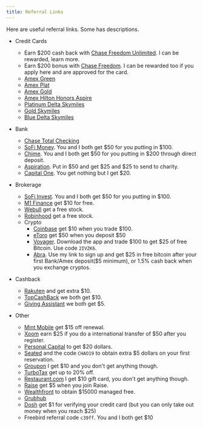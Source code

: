```yaml
---
title: Referral Links
---
```


Here are useful referral links. Some has descriptions.

- Credit Cards
  - Earn $200 cash back with [Chase Freedom Unlimited](https://www.referyourchasecard.com/18a/KYMZJAGYIE). I can be rewarded, learn more.
  - Earn $200 bonus with [Chase Freedom](https://www.referyourchasecard.com/2/5NX0SZF0H6). I can be rewarded too if you apply here and are approved for the card.
  - [Amex Green](https://mgmee.americanexpress.com/refer/us/en/card-details/personal/american-express-green-card/94D11F441CB09E1CEA625DE7A0B67A268DD14181370D95FDEDB9DE7E3F9750CBB41189A7E45A72FCEB1237BF649E3F32CD2923332B9F2E8BA4B983C13ED230399C163A4551F3266D953B086CAA076F5312BFAC31E7D8B79D0738E0CF1052D44D62611FF6D2C9D9D784E35DD1A72B27482741A5C277C8C2E6E83CF087C1FCEE41?CPID=201329&extlink=US-MGM-SPA_WEB_MYCA-copypaste-137-201329-CF7H:0001&GENCODE=349992747048979&CORID=C:H:A:O:X:P:q:S:n-1576437766542-206222731)
  - [Amex Plat](https://mgmee.americanexpress.com/refer/us/en/card-details/personal/platinum-charge-card/94D11F441CB09E1CEA625DE7A0B67A268DD14181370D95FDEDB9DE7E3F9750CBB41189A7E45A72FC3D217CF93AE9F4592741A5C277C8C2E662D33B39D26575FB5B4F7944DFBAA5C59241F8CA5FA42F40529A712B584D228E0738E0CF1052D44DEDF58ABBA2A47B699A48BCE8F4C1FF252741A5C277C8C2E6E83CF087C1FCEE41?CPID=201329&extlink=US-MGM-SPA_WEB_MYCA-copypaste-137-201329-CF7H:0001&GENCODE=349992747048979&CORID=C:H:A:O:X:P:q:S:n-1576437766542-206222731)
  - [Amex Gold](https://mgmee.americanexpress.com/refer/us/en/card-details/personal/gold-card/D0F38B4F01886396EA625DE7A0B67A268DD14181370D95FDEDB9DE7E3F9750CB40B679F1568A403335CF294FF2EE35508FB76CE54FDBDDDE64026B2FCBD5D8BAF17327F779324FA53FC463EE4B9923D408C54D6AD6BC791C868494C35EA1BF0BC03B65E45C5C55791E3D4FEB6CC0796BC5D62005F02EFFFD613CF1CA7A0BAC7E?CPID=201329&extlink=US-MGM-SPA_WEB_MYCA-copypaste-137-201329-CF7H:0001&GENCODE=349992747048979&CORID=C:H:A:O:X:P:q:S:n-1576437766542-206222731)
  - [Amex Hilton Honors Aspire](https://mgmee.americanexpress.com/refer/us/en/card-details/personal/hilton-honors-aspire-credit-card/FBA8F8319C7D7D34EA625DE7A0B67A268DD14181370D95FDEDB9DE7E3F9750CBB41189A7E45A72FC26D0AE16E9BB86EB73F501BE36D97281870907F94316B3BAAC9D8E596B154D9ADE4B924A94CBA4CEBEA42553B29591751B20BD4F76026AF8595005EEBA6C5DC942B57C043BE4AF87051F311350B667BF235093E856CC1470?GENCODE=349992747048979&extlink=US-MGM-SPA_WEB_MYCA-copypaste-137-201329-CF7H:0001&CPID=201329&CORID=C:H:A:O:X:P:q:S:n-1573500262611-325835540)
  - [Platinum Delta Skymiles](https://mgmee.americanexpress.com/refer/us/en/card-details/personal/platinum-delta-skymiles-credit-card/D0F38B4F01886396EA625DE7A0B67A268DD14181370D95FDEDB9DE7E3F9750CBB41189A7E45A72FCFDB44BA571DC74D6ED712E6A75B03509795719DF925BE3503D1C10F9689001D0EC7EFF26D01CA0DB91454460C2851272A1E8600E103CEB1929A0CD2B093C0A44A5ED52D2FCCFB3C0C5D62005F02EFFFD613CF1CA7A0BAC7E?GENCODE=349992747048979&extlink=US-MGM-SPA_WEB_MYCA-copypaste-137-201329-CF7H:0001&CPID=201329&CORID=C:H:A:O:X:P:q:S:n-1573500262611-325835540)
  - [Gold Skymiles](https://mgmee.americanexpress.com/refer/us/en/card-details/personal/delta-gold-credit-card/D0F38B4F01886396EA625DE7A0B67A268DD14181370D95FDEDB9DE7E3F9750CBB41189A7E45A72FCE7E997E6504F53A0ED712E6A75B03509C47EBCF4267687607D0AC340D0F2883BA45B78408E10867B91454460C2851272A1E8600E103CEB197925174A0C95CE31B2763696CD14D193C5D62005F02EFFFD613CF1CA7A0BAC7E?GENCODE=349992747048979&extlink=US-MGM-SPA_WEB_MYCA-copypaste-137-201329-CF7H:0001&CPID=201329&CORID=C:H:A:O:X:P:q:S:n-1573500262611-325835540)
  - [Blue Delta Skymiles](https://mgmee.americanexpress.com/refer/us/en/card-details/personal/blue-delta-skymiles-credit-card/D0F38B4F01886396EA625DE7A0B67A268DD14181370D95FDEDB9DE7E3F9750CBB41189A7E45A72FC1EC3DCCE60BDBC732741A5C277C8C2E6196712D892C127FF3409F9BEDB0F95DC792B1183E9C388AC91454460C2851272A1E8600E103CEB192F34144960617B6D0253AA13E5B8C5FFC5D62005F02EFFFD613CF1CA7A0BAC7E?GENCODE=349992747048979&extlink=US-MGM-SPA_WEB_MYCA-copypaste-137-201329-CF7H:0001&CPID=201329&CORID=C:H:A:O:X:P:q:S:n-1573500262611-325835540) 

- Bank
  - [Chase Total Checking](https://accounts.chase.com/raf/share/2297938276)
  - [SoFi Money](https://www.sofi.com/share/money/2627476/). You and I both get $50 for you putting in $100. 
  - [Chime](https://chime.com/r/chaoxu1). You and I both get $50 for you putting in \$200 through direct deposit. 
  - [Aspiration](https://my.aspiration.com/app/token/referral/IYYBW4JEPAUR7U3B). Put in \$50 and get \$25 and \$25 to send to charity.
  - [Capital One](https://capital.one/2CvryHB). You get nothing but I get \$20.
- Brokerage
  - [SoFi Invest](https://www.sofi.com/share/invest/2627476). You and I both get $50 for you putting in $100. 
  - [M1 Finance](https://mbsy.co/zBs8G) get \$10 for free.
  - [Webull](https://act.webull.com/promotion/invitation/share.html?inviteCode=aLAjUEefqsHf) get a free stock.
  - [Robinhood](https://invite.robinhood.com/chaox29) get a free stock.
  - Crypto
    - [Coinbase](https://www.coinbase.com/join/xu_2ga) get \$10 when you trade \$100.
    - [eToro](https://etoro.tw/36290vI) get \$50 when you deposit $50
    - [Voyager](https://go.onelink.me/4gTR/referral?af_sub5=2IVZK6). Download the app and trade $100 to get $25 of free Bitcoin. Use code `2IVZK6`.
    - [Abra](https://invite.abra.com/UNrByPvi70). Use my link to sign up and get $25 in free bitcoin after your first Bank/Amex deposit(\$5 minimum), or 1.5% cash back when you exchange cryptos.
- Cashback
  - [Rakuten](https://www.rakuten.com/r/MGCCLX?eeid=28187) and get extra \$10.
  - [TopCashBack](https://www.topcashback.com/ref/mgccl) we both get \$10.
  - [Giving Assistant](https://givingassistant.org/?rid=m0xQN7mkws) we both get \$5.
- Other
  - [Mint Mobile](http://fbuy.me/nVuJX) get \$15 off renewal.
  - [Xoom](https://refer.xoom.com/s/thechaoxu) earn \$25 if you do a international transfer of \$50 after you register.
  - [Personal Capital](https://share.personalcapital.com/x/62x35X) to get \$20 dollars. 
  - [Seated](https://seated.app.link/j3FZwlVB1Y) and the code `CHAO19` to obtain extra \$5 dollars on your first reservation.
  - [Groupon](https://www.groupon.com/visitor_referral/h/7a8e66c7-d3fa-467d-88c0-cb2fa0aa6384) I get \$10 and you don't get anything though.
  - [TurboTax](http://fbuy.me/nwyLa) get up to 20% off.
  - [Restaurant.com](https://www.restaurant.com/referfriends/ReferredBy?refextid=f43f5fa8&prti=5157&ext=em_raf) I get \$10 gift card, you don't get anything though.
  - [Raise](https://www.raise.com/raise-rewards/8179) get \$5 when you join Raise.
  - [Wealthfront](https://wlth.fr/2hp96Gw) to obtain \$15000 managed free.
  - [Grubhub](https://www.grubhub.com/referral/0be831e6-487f-11e4-9697-9cb654858910)
  - [Dosh](https://link.dosh.cash/CHAOX1) get \$1 for verifying your credit card (but you can only take out money when you reach \$25)
  - Freebird referral code `c39ff`. You and I both get \$10


